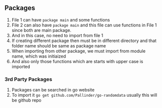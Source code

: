 ## Packages

1. File 1 can have `package main` and some functions
2. File 2 can also have `package main` and this file can use functions in File 1 since both are main package.
3. And in this case, no need to import from file 1
4. If creating different package then must be in different directory and that folder name should be same as package name
5. When importing from other package, we must import from module name, which was initiaized
6. And also only those functions which are starts with upper case is imported

### 3rd Party Packages

1. Packages can be searched in go website
2. To import it `go get github.com/Pallinder/go-randomdata` usually this will be github repo